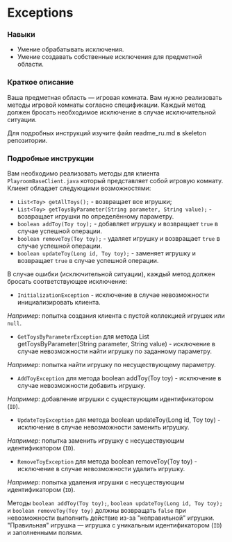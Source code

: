 # Exceptions

### Навыки
- Умение обрабатывать исключения.
- Умение создавать собственные исключения для предметной области.

### Краткое описание
Ваша предметная область — игровая комната. Вам нужно реализовать методы игровой комнаты согласно спецификации. Каждый метод должен бросать необходимое исключение в случае исключительной ситуации.

Для подробных инструкций изучите файл readme_ru.md в skeleton репозитории.

### Подробные инструкции
Вам необходимо реализовать методы для клиента `PlayroomBaseClient.java` который представляет собой игровую комнату.
Клиент обладает следующими возможностями:

- `List<Toy> getAllToys();` - возвращает все игрушки;
- `List<Toy> getToysByParameter(String parameter, String value);` - возвращает игрушки по определённому параметру.
- `boolean addToy(Toy toy);` - добавляет игрушку и возвращает `true` в случае успешной операции.
- `boolean removeToy(Toy toy);` - удаляет игрушку и возвращает `true` в случае успешной операции.
- `boolean updateToy(Long id, Toy toy);` - заменяет игрушку и возвращает `true` в случае успешной операции.

В случае ошибки (исключительной ситуации), каждый метод должен бросать соответствующее исключение:
* `InitializationException` - исключение в случае невозможности инициализировать клиента.
 
*Например*: попытка создания клиента с пустой коллекцией игрушек или `null`.

* `GetToysByParameterException` для метода List<Toy> getToysByParameter(String parameter, String value) - исключение в случае невозможности найти игрушку по заданному параметру.
  
*Например*: попытка найти игрушку по несуществующему параметру.

* `AddToyException` для метода boolean addToy(Toy toy) - исключение в случае невозможности добавить игрушку.
  
*Например*: добавление игрушки с существующим идентификатором (`ID`).

* `UpdateToyException` для метода boolean updateToy(Long id, Toy toy) - исключение в случае невозможности заменить игрушку.

*Например*: попытка заменить игрушку с несуществующим идентификатором (`ID`).

* `RemoveToyException` для метода boolean removeToy(Toy toy) - исключение в случае невозможности удалить игрушку.

*Например*: попытка удаления игрушки с несуществующим идентификатором (`ID`).

Методы `boolean addToy(Toy toy);`, `boolean updateToy(Long id, Toy toy);` и `boolean removeToy(Toy toy)`
должны возвращать `false` при невозможности выполнить действие из-за "неправильной" игрушки.
"Правильная" игрушка — игрушка с уникальным идентификатором (`ID`) и заполненными полями.
